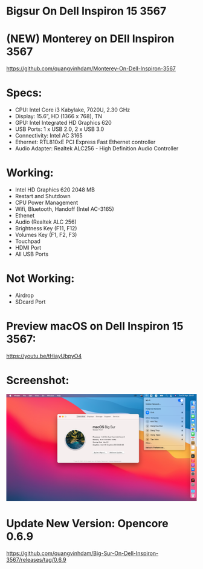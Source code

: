 # Bigsur On Dell Inspiron 15 3567

# (NEW) Monterey on DEll Inspiron 3567
https://github.com/quangvinhdam/Monterey-On-Dell-Inspiron-3567

# Specs:
- CPU:	Intel Core i3 Kabylake, 7020U, 2.30 GHz
- Display: 15.6”, HD (1366 x 768), TN
- GPU: Intel Integrated HD Graphics 620
- USB Ports:	1 x USB 2.0, 2 x USB 3.0
- Connectivity: Intel AC 3165
- Ethernet: RTL810xE PCI Express Fast Ethernet controller
- Audio Adapter: Realtek ALC256 - High Definition Audio Controller

# Working:
- Intel HD Graphics 620 2048 MB
- Restart and Shutdown
- CPU Power Management
- Wifi, Bluetooth, Handoff (Intel AC-3165)
- Ethenet 
- Audio (Realtek ALC 256)
- Brightness Key (F11, F12)
- Volumes Key (F1, F2, F3)
- Touchpad
- HDMI Port
- All USB Ports

# Not Working:
- Airdrop
- SDcard Port

# Preview macOS on Dell Inspiron 15 3567:
https://youtu.be/tHiayUbpyO4

# Screenshot:
![macOSBigSur](./images/macOSBigSur.png)



# Update New Version: Opencore 0.6.9
https://github.com/quangvinhdam/Big-Sur-On-Dell-Inspiron-3567/releases/tag/0.6.9
